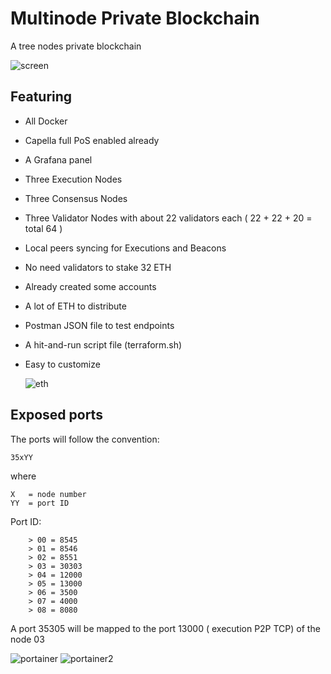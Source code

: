 # Multinode Private Blockchain
A tree nodes private blockchain

![screen](https://github.com/icemagno/multinode-blockchain/assets/4127512/17f6a140-c45a-4a65-bba9-ad5b892bf5a2)

## Featuring
* All Docker
* Capella full PoS enabled already
* A Grafana panel
* Three Execution Nodes
* Three Consensus Nodes
* Three Validator Nodes with about 22 validators each ( 22 + 22 + 20 = total 64 )
* Local peers syncing for Executions and Beacons
* No need validators to stake 32 ETH
* Already created some accounts
* A lot of ETH to distribute
* Postman JSON file to test endpoints
* A hit-and-run script file (terraform.sh)
* Easy to customize
  
  ![eth](https://github.com/icemagno/multinode-blockchain/assets/4127512/35758a7a-ac34-4a89-bccb-5b38c02722db)

## Exposed ports

The ports will follow the convention:

```35xYY```

where 
```
X   = node number
YY  = port ID
```
Port ID:

```
	> 00 = 8545
	> 01 = 8546
	> 02 = 8551
	> 03 = 30303
	> 04 = 12000
	> 05 = 13000
	> 06 = 3500
	> 07 = 4000
	> 08 = 8080 
```

A port 35305 will be mapped to the port 13000 ( execution P2P TCP) of the node 03 

![portainer](https://github.com/icemagno/multinode-blockchain/assets/4127512/99b6a2a7-9652-4fe4-b4ed-52c99ad5d9e5)
![portainer2](https://github.com/icemagno/multinode-blockchain/assets/4127512/33a65426-4497-48fe-803d-2d9e3ce5ac34)

